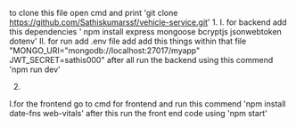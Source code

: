 to clone this file open cmd and print 'git clone https://github.com/Sathiskumarssf/vehicle-service.git'
1.
I. for backend add this dependencies ' npm install express mongoose bcryptjs jsonwebtoken dotenv'
II. for run add .env file add add this things within that file "MONGO_URI="mongodb://localhost:27017/myapp"
JWT_SECRET=sathis000"
after all run the backend using this commend 'npm run dev'

2.
I.for the frontend go to cmd for frontend and run this commend 'npm install date-fns web-vitals'
  after this run the front end code using 'npm start'
